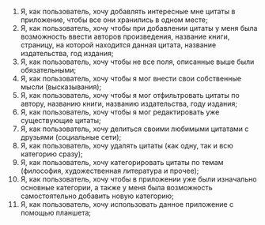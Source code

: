1. Я, как пользователь, хочу добавлять интересные мне цитаты в приложение, чтобы все они хранились в одном месте;
2. Я, как пользователь, хочу чтобы при добавлении цитаты у меня была возможность ввести авторов произведения, название книги, 
   страницу, на которой находится данная цитата, название издательства, год издания;
3. Я, как пользователь, хочу чтобы не все поля, описанные выше были обязательными;
4. Я, как пользователь, хочу чтобы я мог внести свои собственные мысли (высказывания);
5. Я, как пользователь, хочу чтобы я мог отфильтровать цитаты по автору, названию книги, названию издательства, году издания;
6. Я, как пользователь, хочу чтобы я мог редактировать уже существующие цитаты;
7. Я, как пользователь, хочу делиться своими любимыми цитатами с друзьями (социальные сети);
8. Я, как пользователь, хочу удалять цитаты (как одну, так и всю категорию сразу);
9. Я, как пользователь, хочу категорировать цитаты по темам (философия, художественная литература и прочее);
10. Я, как пользователь, хочу чтобы в приложении уже были изначально основные категории, а также у меня была возможность
   самостоятельно добавить новую категорию;
11. Я, как пользователь, хочу использовать данное приложение с помощью планшета;
